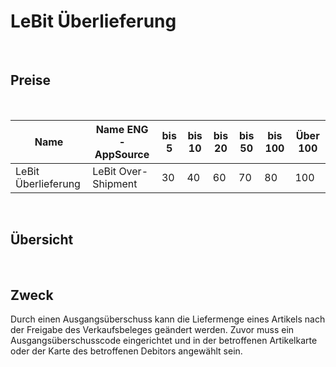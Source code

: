 # LeBit Überlieferung

<br>

## Preise

<br>

| Name                                    | Name ENG -AppSource               | bis 5 | bis 10 | bis 20 | bis 50 | bis 100 | Über 100 |
|-----------------------------------------|-----------------------------------|-------|--------|--------|--------|---------|----------|
| LeBit Überlieferung                     | LeBit Over-Shipment               | 30    | 40     | 60     | 70     | 80      | 100      |

<br>

## Übersicht

<br>

## Zweck
Durch einen Ausgangsüberschuss kann die Liefermenge eines Artikels nach der Freigabe des Verkaufsbeleges geändert werden. Zuvor muss ein Ausgangsüberschusscode eingerichtet und in der betroffenen Artikelkarte oder der Karte des betroffenen Debitors angewählt sein.

